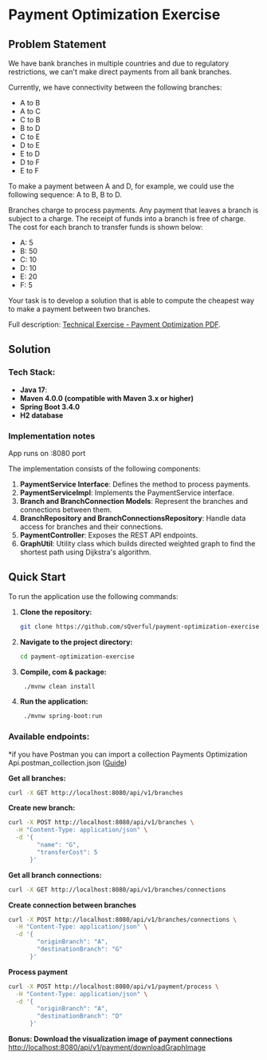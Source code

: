 # Payment Optimization Exercise

## Problem Statement

We have bank branches in multiple countries and due to regulatory restrictions, we can't make direct payments from all bank branches.

Currently, we have connectivity between the following branches:
- A to B
- A to C
- C to B
- B to D
- C to E
- D to E
- E to D
- D to F
- E to F

To make a payment between A and D, for example, we could use the following sequence: A to B, B to D.

Branches charge to process payments. Any payment that leaves a branch is subject to a charge. The receipt of funds into a branch is free of charge. The cost for each branch to transfer funds is shown below:

- A: 5
- B: 50
- C: 10
- D: 10
- E: 20
- F: 5

Your task is to develop a solution that is able to compute the cheapest way to make a payment between two branches.

Full description: [Technical Exercise - Payment Optimization PDF](https://github.com/sQverful/payment-optimization-exercise/blob/main/Technical%20Exercise%20-%20Payment%20Optimization.pdf).

## Solution

### Tech Stack:

- **Java 17**:
- **Maven 4.0.0 (compatible with Maven 3.x or higher)**
- **Spring Boot 3.4.0**
- **H2 database**

### Implementation notes

App runs on :8080 port

The implementation consists of the following components:

1. **PaymentService Interface**: Defines the method to process payments.
2. **PaymentServiceImpl**: Implements the PaymentService interface.
3. **Branch and BranchConnection Models**: Represent the branches and connections between them.
4. **BranchRepository and BranchConnectionsRepository**: Handle data access for branches and their connections.
5. **PaymentController**: Exposes the REST API endpoints.
6. **GraphUtil**: Utility class which builds directed weighted graph to find the shortest path using Dijkstra's algorithm.

## Quick Start

To run the application use the following commands:

1. **Clone the repository:**
   ```bash
   git clone https://github.com/sQverful/payment-optimization-exercise.git
   ```

2. **Navigate to the project directory:**
   ```bash
   cd payment-optimization-exercise
   ```

3. **Compile, com & package:**
   ```bash
    ./mvnw clean install
   ```

4. **Run the application:**
   ```bash
    ./mvnw spring-boot:run
   ```
### Available endpoints:
*if you have Postman you can import a collection Payments Optimization Api.postman_collection.json
([Guide](https://docs.tink.com/entries/articles/postman-collection-for-account-check))

**Get all branches:**

   ```bash
   curl -X GET http://localhost:8080/api/v1/branches
   ```
**Create new branch:**

   ```bash
   curl -X POST http://localhost:8080/api/v1/branches \
     -H "Content-Type: application/json" \
     -d '{
           "name": "G",
           "transferCost": 5
         }'

   ```
   
**Get all branch connections:**

   ```bash
   curl -X GET http://localhost:8080/api/v1/branches/connections
   ```
**Create connection between branches**

   ```bash
   curl -X POST http://localhost:8080/api/v1/branches/connections \
     -H "Content-Type: application/json" \
     -d '{
           "originBranch": "A",
           "destinationBranch": "G"
         }'

   ```

**Process payment**
   ```bash
   curl -X POST http://localhost:8080/api/v1/payment/process \
     -H "Content-Type: application/json" \
     -d '{
           "originBranch": "A",
           "destinationBranch": "D"
         }'
   ```
**Bonus: Download the visualization image of payment connections**
[http://localhost:8080/api/v1/payment/downloadGraphImage](http://localhost:8080/api/v1/payment/downloadGraphImage)

